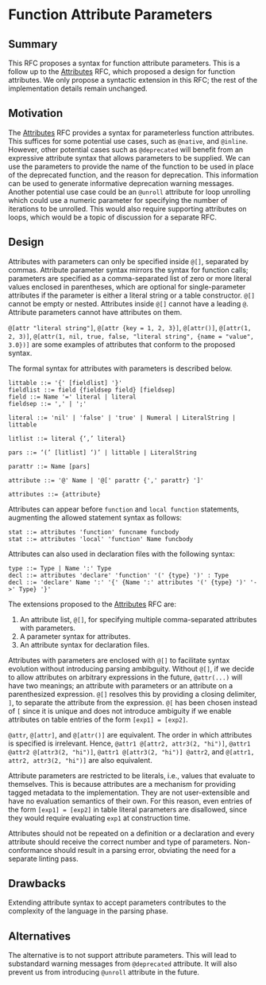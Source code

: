 # Function Attribute Parameters

## Summary

This RFC proposes a syntax for function attribute parameters. This is a follow up to the [Attributes](./syntax-attributes-functions.md) RFC, which proposed a design for function attributes. We only propose a syntactic extension in this RFC; the rest of the implementation details remain unchanged.

## Motivation

The [Attributes](./syntax-attributes-functions.md) RFC provides a syntax for parameterless function attributes. This suffices for some potential use cases, such as `@native`, and `@inline`. However, other potential cases such as `@deprecated` will benefit from an expressive attribute syntax that allows parameters to be supplied. We can use the parameters to provide the name of the function to be used in place of the deprecated function, and the reason for deprecation. This information can be used to generate informative deprecation warning messages. Another potential use case could be an `@unroll` attribute for loop unrolling which could use a numeric parameter for specifying the number of iterations to be unrolled. This would also require supporting attributes on loops, which would be a topic of discussion for a separate RFC.

## Design

Attributes with parameters can only be specified inside `@[]`, separated by commas. Attribute parameter syntax mirrors the syntax for function calls; parameters are specified as a comma-separated list of zero or more literal values enclosed in parentheses, which are optional for single-parameter attributes if the parameter is either a literal string or a table constructor. `@[]` cannot be empty or nested. Attributes inside `@[]` cannot have a leading `@`. Attribute parameters cannot have attributes on them.

`@[attr "literal string"]`, `@[attr {key = 1, 2, 3}]`, `@[attr()]`, `@[attr(1, 2, 3)]`, `@[attr(1, nil, true, false, "literal string", {name = "value", 3.0})]` are some examples of attributes that conform to the proposed syntax.

The formal syntax for attributes with parameters is described below.

```ebnf
littable ::= '{' [fieldlist] '}'
fieldlist ::= field {fieldsep field} [fieldsep]
field ::= Name '=' literal | literal 
fieldsep ::= ',' | ';'

literal ::= 'nil' | 'false' | 'true' | Numeral | LiteralString | littable

litlist ::= literal {‘,’ literal}

pars ::= ‘(’ [litlist] ‘)’ | littable | LiteralString 

parattr ::= Name [pars]

attribute ::= '@' Name | '@[' parattr {',' parattr} ']'

attributes ::= {attribute}
```

Attributes can appear before `function` and `local function` statements, augmenting the allowed statement syntax as follows:

```ebnf
stat ::= attributes 'function' funcname funcbody
stat ::= attributes 'local' 'function' Name funcbody
```

Attributes can also used in declaration files with the following syntax:

```ebnf
type ::= Type | Name ':' Type
decl ::= attributes 'declare' 'function' '(' {type} ')' : Type
decl ::= 'declare' Name ':' '{' {Name ':' attributes '(' {type} ')' '->' Type} '}'
```

The extensions proposed to the [Attributes](./syntax-attributes-functions.md) RFC are:

1. An attribute list, `@[]`, for specifying multiple comma-separated attributes with parameters.
2. A parameter syntax for attributes.
3. An attribute syntax for declaration files.

Attributes with parameters are enclosed with `@[]` to facilitate syntax evolution without introducing parsing ambibguity. Without `@[]`, if we decide to allow attributes on arbitrary expressions in the future, `@attr(...)` will have two meanings; an attribute with parameters or an attribute on a parenthesized expression. `@[]` resolves this by providing a closing delimiter, `]`, to separate the attribute from the expression. `@[` has been chosen instead of `[` since it is unique and does not introduce ambiguity if we enable attributes on table entries of the form `[exp1] = [exp2]`.

`@attr`, `@[attr]`, and `@[attr()]` are equivalent. The order in which attributes is specified is irrelevant. Hence, `@attr1 @[attr2, attr3(2, "hi")]`, `@attr1 @attr2 @[attr3(2, "hi")]`, `@attr1 @[attr3(2, "hi")] @attr2`, and  `@[attr1, attr2, attr3(2, "hi")]` are also equivalent.

Attribute parameters are restricted to be literals, i.e., values that evaluate to themselves. This is because attributes are a mechanism for providing tagged metadata to the implementation. They are not user-extensible and have no evaluation semantics of their own. For this reason, even entries of the form `[exp1] = [exp2]` in table literal parameters are disallowed, since they would require evaluating `exp1` at construction time.

Attributes should not be repeated on a definition or a declaration and every attribute should receive the correct number and type of parameters. Non-conformance should result in a parsing error, obviating the need for a separate linting pass.

## Drawbacks

Extending attribute syntax to accept parameters contributes to the complexity of the language in the parsing phase.

## Alternatives

The alternative is to not support attribute parameters. This will lead to substandard warning messages from `@deprecated` attribute. It will also prevent us from introducing `@unroll` attribute in the future.
